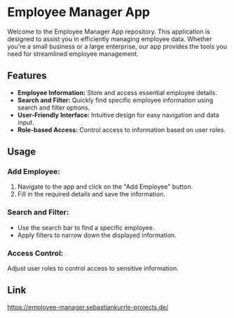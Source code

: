 # Employee Manager App

Welcome to the Employee Manager App repository. This application is designed to assist you in efficiently managing employee data. Whether you're a small business or a large enterprise, our app provides the tools you need for streamlined employee management.

## Features

- **Employee Information:** Store and access essential employee details.
- **Search and Filter:** Quickly find specific employee information using search and filter options.
- **User-Friendly Interface:** Intuitive design for easy navigation and data input.
- **Role-based Access:** Control access to information based on user roles.

## Usage

### Add Employee:

1. Navigate to the app and click on the "Add Employee" button.
2. Fill in the required details and save the information.

### Search and Filter:

- Use the search bar to find a specific employee.
- Apply filters to narrow down the displayed information.

### Access Control:

Adjust user roles to control access to sensitive information.

## Link
https://employee-manager.sebastiankurrle-projects.de/
